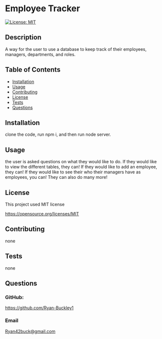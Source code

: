 # Employee Tracker

[![License: MIT](https://img.shields.io/badge/License-MIT-yellow.svg)](https://opensource.org/licenses/MIT)

## Description

A way for the user to use a database to keep track of their employees, managers, departments, and roles.

## Table of Contents

- [Installation](#installation)
- [Usage](#usage)
- [Contributing](#contributing)
- [License](#license)
- [Tests](#tests)
- [Questions](#questions)

## Installation

clone the code, run npm i, and then run node server.

## Usage

the user is asked questions on what they would like to do. If they would like to view the different tables, they can! If they would like to add an employee, they can! If they would like to see their who their managers have as employees, you can! They can also do many more!

## License

This project used MIT license

https://opensource.org/licenses/MIT

## Contributing

none

## Tests

none

## Questions

### GitHub:

https://github.com/Ryan-Buckley1

### Email

Ryan42buck@gmail.com
